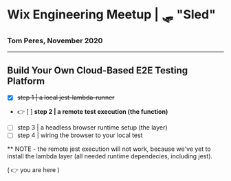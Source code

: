 # Wix Engineering Meetup | 🛷 "Sled"
### Tom Peres, November 2020

<hr />

## Build Your Own Cloud-Based E2E Testing Platform

- [x] ~~step 1 | a local jest-lambda-runner~~
- 👉 [ ] **step 2 | a remote test execution (the function)**
- [ ] step 3 | a headless browser runtime setup (the layer)
- [ ] step 4 | wiring the browser to your local test

** NOTE - the remote jest execution will not work, because we've yet to install the lambda layer (all needed runtime dependecies, including jest).

( 👉 you are here )
